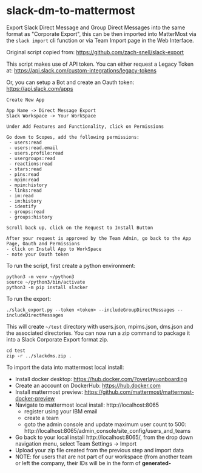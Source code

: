 # slack-dm-to-mattermost
Export Slack Direct Message and Group Direct Messages into the same format as "Corporate Export", this can be then imported into MatterMost via the `slack import` cli function or via Team Import page in the Web Interface.

Original script copied from: https://github.com/zach-snell/slack-export

This script makes use of API token. You can either request a Legacy Token at: https://api.slack.com/custom-integrations/legacy-tokens

Or, you can setup a Bot and create an Oauth token: https://api.slack.com/apps
```
Create New App

App Name -> Direct Message Export
Slack Workspace -> Your WorkSpace

Under Add Features and Functionality, click on Permissions

Go down to Scopes, add the following permissions:
 - users:read
 - users:read.email
 - users.profile:read
 - usergroups:read
 - reactions:read
 - stars:read
 - pins:read
 - mpim:read
 - mpim:history
 - links:read
 - im:read
 - im:history
 - identify
 - groups:read
 - groups:history

Scroll back up, click on the Request to Install Button

After your request is approved by the Team Admin, go back to the App Page, Oauth and Permissions
- click on Install App to WorkSpace
- note your Oauth token
```


To run the script, first create a python environment:
```
python3 -m venv ~/python3
source ~/python3/bin/activate
python3 -m pip install slacker
```

To run the export:
```
./slack_export.py --token <token> --includeGroupDirectMessages --includeDirectMessages
```

This will create `~/test` directory with users.json, mpims.json, dms.json and the associated directories. You can now run a zip command to package it into a Slack Corporate Export format zip.
```
cd test
zip -r ../slackdms.zip .
```

To import the data into mattermost local install:
- Install docker desktop: https://hub.docker.com/?overlay=onboarding
- Create an account on DockerHub: https://hub.docker.com
- Install mattermost preview: https://github.com/mattermost/mattermost-docker-preview
- Navigate to mattermost local install: http://localhost:8065
  - register using your IBM email
  - create a team
  - goto the admin console and update maximum user count to 500: http://localhost:8065/admin_console/site_config/users_and_teams
- Go back to your local install http://localhost:8065/<team>, from the drop down navigation menu, select Team Settings -> Import
- Upload your zip file created from the previous step and import data
- NOTE: for users that are not part of our workspace (from another team or left the company, their IDs will be in the form of **generated-<ID>**
